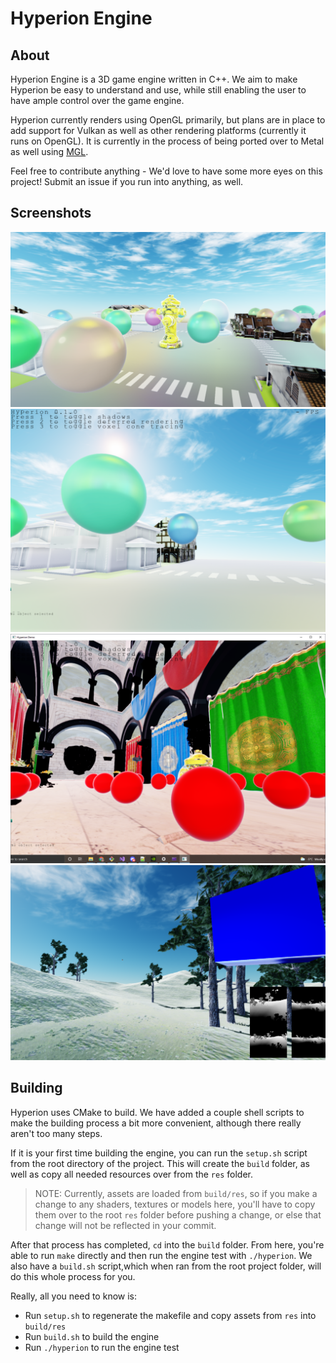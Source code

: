 # Hyperion Engine

## About

Hyperion Engine is a 3D game engine written in C++. We aim to make Hyperion be easy to understand and use, while still enabling the user to have ample control over the game engine.

Hyperion currently renders using OpenGL primarily, but plans are in place to add support for Vulkan as well as other rendering platforms (currently it runs on OpenGL). It is currently in the process of being ported over to Metal as well using [MGL](https://github.com/openglonmetal/MGL).

Feel free to contribute anything - We'd love to have some more eyes on this project! Submit an issue if you run into anything, as well.

## Screenshots

![Apex engine screenshot](/screenshots/screenshot16.PNG)
![Apex engine screenshot](/screenshots/screenshot15.PNG)
![Apex engine screenshot](/screenshots/screenshot11.PNG)
![Apex engine screenshot](/screenshots/screenshot7.png)

## Building

Hyperion uses CMake to build. We have added a couple shell scripts to make the building process a bit more convenient, although there really aren't too many steps.

If it is your first time building the engine, you can run the `setup.sh` script from the root directory of the project. This will create the `build` folder, as well as copy all needed resources over from the `res` folder.
> NOTE: Currently, assets are loaded from `build/res`, so if you make a change to any shaders, textures or models here, you'll have to copy them over to the root `res` folder before pushing a change, or else that change will not be reflected in your commit.

After that process has completed, `cd` into the `build` folder. From here, you're able to run `make` directly and then run the engine test with `./hyperion`. We also have a `build.sh` script,which when ran from the root project folder, will do this whole process for you.

Really, all you need to know is:
* Run `setup.sh` to regenerate the makefile and copy assets from `res` into `build/res`
* Run `build.sh` to build the engine
* Run `./hyperion` to run the engine test
